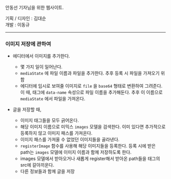 안동선 기자님을 위한 웹사이트.

기획 / 디자인 : 김대순  
개발 : 이동규

---

### 이미지 저장에 관하여

- 에디터에서 이미지를 추가한다.

  - 몇 가지 일이 일어난다.
  - `mediaState` 에 파일 이름과 파일을 추가한다. 추후 등록 시 파일을 가져오기 위함
  - 에디터에 임시로 보여줄 이미지로 `file` 을 `base64` 형태로 변환하여 그려준다. 이 때, 태그에 `data-name` 속성으로 파일 이름을 추가해둔다. 추후 이 이름으로 `mediaState` 에서 파일을 가져온다.

- 글을 저장할 때,
  - 이미지 태그들을 모두 긁어온다.
  - 해당 이미지 이름으로 미믹스 `images` 모델을 검색한다. 이미 있다면 추가적으로 등록하지 않고 이미지 패스를 가져온다.
  - 이미지 패스를 가져올 수 없었던 이미지들을 골라낸다.
  - `registerImage` 함수를 사용해 해당 이미지들을 등록한다. 등록 시에 받은 path는 `images` 모델에 이미지 이름과 함께 저장하도록 한다.
  - images 모델에서 받아오거나 새롭게 register해서 받아온 path들을 태그의 src에 갈아끼운다.
  - 다른 정보들과 함께 글을 저장
